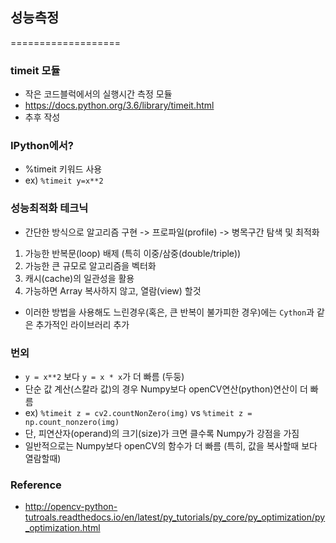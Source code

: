 ## 성능측정
===================

### timeit 모듈
* 작은 코드블럭에서의 실행시간 측정 모듈
* https://docs.python.org/3.6/library/timeit.html
* 추후 작성

### IPython에서?
* %timeit 키워드 사용
* ex) `%timeit y=x**2`

### 성능최적화 테크닉
* 간단한 방식으로 알고리즘 구현 -> 프로파일(profile) -> 병목구간 탐색 및 최적화
1. 가능한 반복문(loop) 배제 (특히 이중/삼중(double/triple))
2. 가능한 큰 규모로 알고리즘을 벡터화
3. 캐시(cache)의 일관성을 활용
4. 가능하면 Array 복사하지 않고, 열람(view) 할것
* 이러한 방법을 사용해도 느린경우(혹은, 큰 반복이 불가피한 경우)에는 `Cython`과 같은 추가적인 라이브러리 추가 

### 번외
* `y = x**2` 보다 `y = x * x`가 더 빠름 (두둥)
* 단순 값 계산(스칼라 값)의 경우 Numpy보다 openCV연산(python)연산이 더 빠름 
* ex) `%timeit z = cv2.countNonZero(img)` vs `%timeit z = np.count_nonzero(img)`
* 단, 피연산자(operand)의 크기(size)가 크면 클수록 Numpy가 강점을 가짐
* 일반적으로는 Numpy보다 openCV의 함수가 더 빠름 (특히, 값을 복사할때 보다 열람할때)

### Reference
* http://opencv-python-tutroals.readthedocs.io/en/latest/py_tutorials/py_core/py_optimization/py_optimization.html